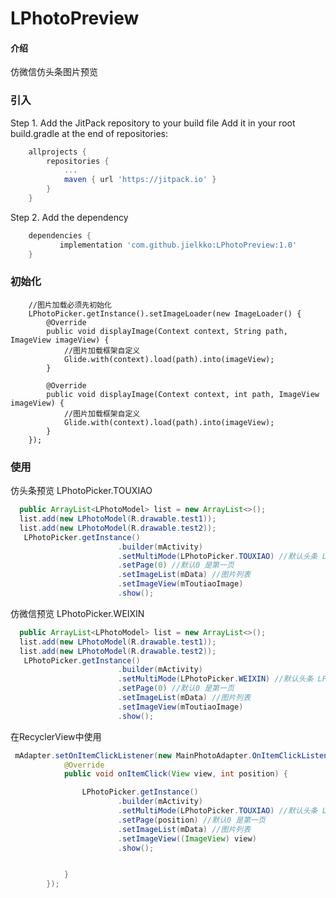 # LPhotoPreview


#### 介绍
仿微信仿头条图片预览

### 引入
Step 1. Add the JitPack repository to your build file Add it in your root build.gradle at the end of repositories:
```gradle
	allprojects {
		repositories {
			...
			maven { url 'https://jitpack.io' }
		}
	}
```
Step 2. Add the dependency
```gradle
	dependencies {
	       implementation 'com.github.jielkko:LPhotoPreview:1.0'
	}
```

### 初始化
        //图片加载必须先初始化
        LPhotoPicker.getInstance().setImageLoader(new ImageLoader() {
            @Override
            public void displayImage(Context context, String path, ImageView imageView) {
                //图片加载框架自定义
                Glide.with(context).load(path).into(imageView);
            }

            @Override
            public void displayImage(Context context, int path, ImageView imageView) {
                //图片加载框架自定义
                Glide.with(context).load(path).into(imageView);
            }
        });

### 使用
仿头条预览 LPhotoPicker.TOUXIAO
```java
  public ArrayList<LPhotoModel> list = new ArrayList<>();
  list.add(new LPhotoModel(R.drawable.test1));
  list.add(new LPhotoModel(R.drawable.test2));
   LPhotoPicker.getInstance()
                        .builder(mActivity)
                        .setMultiMode(LPhotoPicker.TOUXIAO) //默认头条 LPhotoPicker.TOUXIAO
                        .setPage(0) //默认0 是第一页
                        .setImageList(mData) //图片列表
                        .setImageView(mToutiaoImage)
                        .show();
```
       
仿微信预览 LPhotoPicker.WEIXIN
```java
  public ArrayList<LPhotoModel> list = new ArrayList<>();
  list.add(new LPhotoModel(R.drawable.test1));
  list.add(new LPhotoModel(R.drawable.test2));
   LPhotoPicker.getInstance()
                        .builder(mActivity)
                        .setMultiMode(LPhotoPicker.WEIXIN) //默认头条 LPhotoPicker.TOUXIAO
                        .setPage(0) //默认0 是第一页
                        .setImageList(mData) //图片列表
                        .setImageView(mToutiaoImage)
                        .show();
```                 

在RecyclerView中使用
```java
 mAdapter.setOnItemClickListener(new MainPhotoAdapter.OnItemClickListener() {
            @Override
            public void onItemClick(View view, int position) {

                LPhotoPicker.getInstance()
                        .builder(mActivity)
                        .setMultiMode(LPhotoPicker.TOUXIAO) //默认头条 LPhotoPicker.TOUXIAO
                        .setPage(position) //默认0 是第一页
                        .setImageList(mData) //图片列表
                        .setImageView((ImageView) view)
                        .show();


            }
        });
```
     
